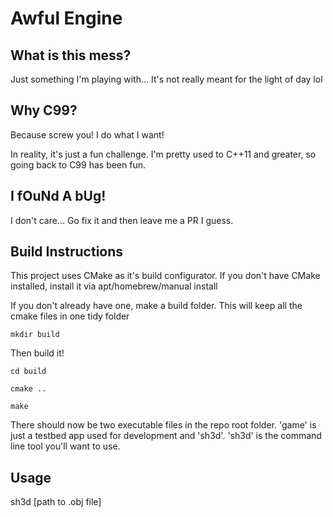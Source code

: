 # Awful Engine

## What is this mess?
Just something I'm playing with... It's not really meant for the light of day lol

## Why C99?
Because screw you! I do what I want!

In reality, it's just a fun challenge. I'm pretty used to C++11 and greater, so going back to C99 has been fun.

## I fOuNd A bUg!
I don't care... Go fix it and then leave me a PR I guess.

## Build Instructions
This project uses CMake as it's build configurator. If you don't have CMake installed, install it via apt/homebrew/manual install

If you don't already have one, make a build folder. This will keep all the cmake files in one tidy folder

`mkdir build`

Then build it!

`cd build`

`cmake ..`

`make`

There should now be two executable files in the repo root folder. 'game' is just a testbed app used for development and 'sh3d'. 'sh3d' is the command line tool you'll want to use.

## Usage
sh3d [path to .obj file]

